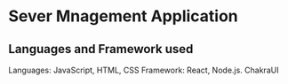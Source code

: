 # Sever Mnagement Application

## Languages and Framework used
Languages: JavaScript, HTML, CSS
Framework: React, Node.js. ChakraUI

